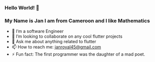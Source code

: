 ### Hello World! 👋
### My Name is Jan I am from Cameroon and I like Mathematics

- 🌱 I’m a software Engineer
- 👯 I’m looking to collaborate on any cool flutter projects
- 💬 Ask me about anything related to flutter
- 📫 How to reach me: janroyal45@gmail.com
- ⚡ Fun fact: The first programmer was the daughter of a mad poet.

